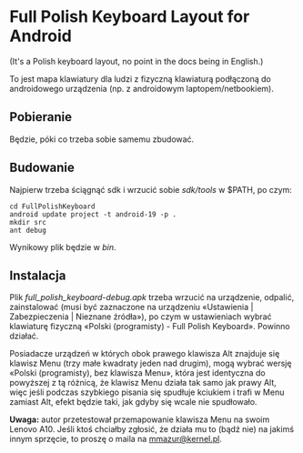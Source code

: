 Full Polish Keyboard Layout for Android
=======================================

(It's a Polish keyboard layout, no point in the docs being in English.)

To jest mapa klawiatury dla ludzi z fizyczną klawiaturą podłączoną do androidowego urządzenia (np. z androidowym laptopem/netbookiem).


Pobieranie
----------

Będzie, póki co trzeba sobie samemu zbudować.


Budowanie
---------

Najpierw trzeba ściągnąć sdk i wrzucić sobie *sdk/tools* w $PATH, po czym:

    cd FullPolishKeyboard
    android update project -t android-19 -p .
    mkdir src
    ant debug
  
Wynikowy plik będzie w *bin*.


Instalacja
----------
  
Plik *full_polish_keyboard-debug.apk* trzeba wrzucić na urządzenie, odpalić, zainstalować (musi być zaznaczone na urządzeniu «Ustawienia | Zabezpieczenia | Nieznane źródła»), po czym w ustawieniach wybrać klawiaturę fizyczną «Polski (programisty) - Full Polish Keyboard». Powinno działać.

Posiadacze urządzeń w których obok prawego klawisza Alt znajduje się klawisz Menu (trzy małe kwadraty jeden nad drugim), mogą wybrać wersję «Polski (programisty), bez klawisza Menu», która jest identyczna do powyższej z tą różnicą, że klawisz Menu działa tak samo jak prawy Alt, więc jeśli podczas szybkiego pisania się spudłuje kciukiem i trafi w Menu zamiast Alt, efekt będzie taki, jak gdyby się wcale nie spudłowało.

**Uwaga:** autor przetestował przemapowanie klawisza Menu na swoim Lenovo A10. Jeśli ktoś chciałby zgłosić, że działa mu to (bądź nie) na jakimś innym sprzęcie, to proszę o maila na mmazur@kernel.pl.

